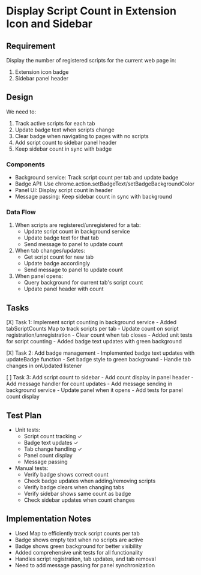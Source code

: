 # Display Script Count in Extension Icon and Sidebar

## Requirement
Display the number of registered scripts for the current web page in:
1. Extension icon badge
2. Sidebar panel header

## Design
We need to:
1. Track active scripts for each tab
2. Update badge text when scripts change
3. Clear badge when navigating to pages with no scripts
4. Add script count to sidebar panel header
5. Keep sidebar count in sync with badge

### Components
- Background service: Track script count per tab and update badge
- Badge API: Use chrome.action.setBadgeText/setBadgeBackgroundColor
- Panel UI: Display script count in header
- Message passing: Keep sidebar count in sync with background

### Data Flow
1. When scripts are registered/unregistered for a tab:
   - Update script count in background service
   - Update badge text for that tab
   - Send message to panel to update count
2. When tab changes/updates:
   - Get script count for new tab
   - Update badge accordingly
   - Send message to panel to update count
3. When panel opens:
   - Query background for current tab's script count
   - Update panel header with count

## Tasks
[X] Task 1: Implement script counting in background service
    - Added tabScriptCounts Map to track scripts per tab
    - Update count on script registration/unregistration
    - Clear count when tab closes
    - Added unit tests for script counting
    - Added badge text updates with green background

[X] Task 2: Add badge management
    - Implemented badge text updates with updateBadge function
    - Set badge style to green background
    - Handle tab changes in onUpdated listener

[ ] Task 3: Add script count to sidebar
    - Add count display in panel header
    - Add message handler for count updates
    - Add message sending in background service
    - Update panel when it opens
    - Add tests for panel count display

## Test Plan
- Unit tests:
  - Script count tracking ✓
  - Badge text updates ✓
  - Tab change handling ✓
  - Panel count display
  - Message passing
- Manual tests:
  - Verify badge shows correct count
  - Check badge updates when adding/removing scripts
  - Verify badge clears when changing tabs
  - Verify sidebar shows same count as badge
  - Check sidebar updates when count changes

## Implementation Notes
- Used Map to efficiently track script counts per tab
- Badge shows empty text when no scripts are active
- Badge shows green background for better visibility
- Added comprehensive unit tests for all functionality
- Handles script registration, tab updates, and tab removal
- Need to add message passing for panel synchronization